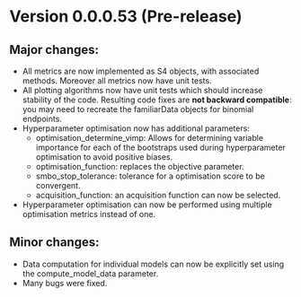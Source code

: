 # Version 0.0.0.53 (Pre-release)

## Major changes:
* All metrics are now implemented as S4 objects, with associated methods. Moreover all metrics now have unit tests.
* All plotting algorithms now have unit tests which should increase stability of the code. Resulting code fixes are **not backward compatible**: you may need to recreate the familiarData objects for binomial endpoints.
* Hyperparameter optimisation now has additional parameters:
    * optimisation_determine_vimp: Allows for determining variable importance for each of the bootstraps used during hyperparameter optimisation to avoid positive biases.
    * optimisation_function: replaces the objective parameter.
    * smbo_stop_tolerance: tolerance for a optimisation score to be convergent.
    * acquisition_function: an acquisition function can now be selected.
* Hyperparameter optimisation can now be performed using multiple optimisation metrics instead of one.

## Minor changes:
* Data computation for individual models can now be explicitly set using the compute_model_data parameter.
* Many bugs were fixed.